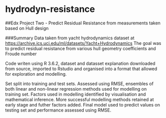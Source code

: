 # hydrodyn-resistance
##Edx Project Two - Predict Residual Resistance from measurements taken based on Hull design

###Summary
Data taken from yacht hydrodynamics dataset at https://archive.ics.uci.edu/ml/datasets/Yacht+Hydrodynamics
The goal was to predict residual resistance from various hull geometry coefficients and Froude number

Code writen using R 3.6.2, dataset and datasset explanation downloaded from source, imported to Rstudio and organised into a format that allowed for exploration and modelling.

Set split into training and test sets.
Assessed using RMSE, ensembles of both linear and non-linear regression methods used for modelling on training set. Factors used in modelling identified by visualisation and mathematical inference.
More successful modelling methods retained at early stage and futher factors added.
Final model used to predict values on testing set and performance assessed using RMSE.
